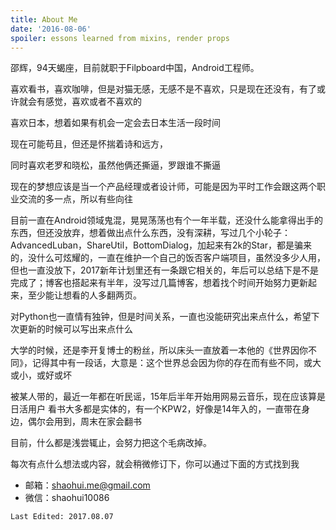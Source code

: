 ```yaml
---
title: About Me
date: '2016-08-06'
spoiler: essons learned from mixins, render props
---
```


邵辉，94天蝎座，目前就职于Filpboard中国，Android工程师。

喜欢看书，喜欢咖啡，但是对猫无感，无感不是不喜欢，只是现在还没有，有了或许就会有感觉，喜欢或者不喜欢的

喜欢日本，想着如果有机会一定会去日本生活一段时间

现在可能苟且，但还是怀揣着诗和远方，

同时喜欢老罗和晓松，虽然他俩还撕逼，罗跟谁不撕逼

现在的梦想应该是当一个产品经理或者设计师，可能是因为平时工作会跟这两个职业交流的多一点，所以有些向往

目前一直在Android领域鬼混，晃晃荡荡也有个一年半载，还没什么能拿得出手的东西，但还没放弃，想着做出点什么东西，没有深耕，写过几个小轮子：AdvancedLuban，ShareUtil，BottomDialog，加起来有2k的Star，都是骗来的，没什么可炫耀的，一直在维护一个自己的饭否客户端项目，虽然没多少人用，但也一直没放下，2017新年计划里还有一条跟它相关的，年后可以总结下是不是完成了；博客也搭起来有半年，没写过几篇博客，想着找个时间开始努力更新起来，至少能让想看的人多翻两页。

对Python也一直情有独钟，但是时间关系，一直也没能研究出来点什么，希望下次更新的时候可以写出来点什么

大学的时候，还是李开复博士的粉丝，所以床头一直放着一本他的《世界因你不同》，记得其中有一段话，大意是：这个世界总会因为你的存在而有些不同，或大或小，或好或坏

被某人带的，最近一年都在听民谣，15年后半年开始用网易云音乐，现在应该算是日活用户
看书大多都是实体的，有一个KPW2，好像是14年入的，一直带在身边，偶尔会用到，周末在家会翻书

目前，什么都是浅尝辄止，会努力把这个毛病改掉。

每次有点什么想法或内容，就会稍微修订下，你可以通过下面的方式找到我

- 邮箱：shaohui.me@gmail.com
- 微信：shaohui10086

```
Last Edited: 2017.08.07
```